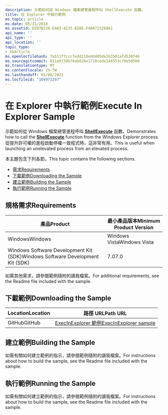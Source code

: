 ```yaml
---
description: 示範如何從 Windows 檔案總管進程呼叫 ShellExecute 函數。
title: 在 Explorer 中執行範例
ms.topic: article
ms.date: 05/31/2018
ms.assetid: D307B22A-E4A3-4215-B28E-F48A721260A1
api_name: ''
api_type: ''
api_location: ''
topic_type:
- kbArticle
ms.openlocfilehash: 7a511f7ccc7edd218edd405de163501afd530f46
ms.sourcegitcommit: 831e8f3db78ab820e1710cede244553c70e50500
ms.translationtype: MT
ms.contentlocale: zh-TW
ms.lasthandoff: 01/08/2021
ms.locfileid: "104973297"
---
```

# <a name="execute-in-explorer-sample"></a><span data-ttu-id="b24bc-103">在 Explorer 中執行範例</span><span class="sxs-lookup"><span data-stu-id="b24bc-103">Execute In Explorer Sample</span></span>

<span data-ttu-id="b24bc-104">示範如何從 Windows 檔案總管進程呼叫 [**ShellExecute**](/windows/desktop/api/Shellapi/nf-shellapi-shellexecutea) 函數。</span><span class="sxs-lookup"><span data-stu-id="b24bc-104">Demonstrates how to call the [**ShellExecute**](/windows/desktop/api/Shellapi/nf-shellapi-shellexecutea) function from the Windows Explorer process.</span></span> <span data-ttu-id="b24bc-105">從提升許可權的進程啟動停權一致程式時，這非常有用。</span><span class="sxs-lookup"><span data-stu-id="b24bc-105">This is useful when launching an unelevated process from an elevated process.</span></span>

<span data-ttu-id="b24bc-106">本主題包含下列各節。</span><span class="sxs-lookup"><span data-stu-id="b24bc-106">This topic contains the following sections.</span></span>

-   [<span data-ttu-id="b24bc-107">需求</span><span class="sxs-lookup"><span data-stu-id="b24bc-107">Requirements</span></span>](#requirements)
-   [<span data-ttu-id="b24bc-108">下載範例</span><span class="sxs-lookup"><span data-stu-id="b24bc-108">Downloading the Sample</span></span>](#downloading-the-sample)
-   [<span data-ttu-id="b24bc-109">建立範例</span><span class="sxs-lookup"><span data-stu-id="b24bc-109">Building the Sample</span></span>](#building-the-sample)
-   [<span data-ttu-id="b24bc-110">執行範例</span><span class="sxs-lookup"><span data-stu-id="b24bc-110">Running the Sample</span></span>](#running-the-sample)

## <a name="requirements"></a><span data-ttu-id="b24bc-111">規格需求</span><span class="sxs-lookup"><span data-stu-id="b24bc-111">Requirements</span></span>



| <span data-ttu-id="b24bc-112">產品</span><span class="sxs-lookup"><span data-stu-id="b24bc-112">Product</span></span>                                | <span data-ttu-id="b24bc-113">最小產品版本</span><span class="sxs-lookup"><span data-stu-id="b24bc-113">Minimum Product Version</span></span> |
|----------------------------------------|-------------------------|
| <span data-ttu-id="b24bc-114">Windows</span><span class="sxs-lookup"><span data-stu-id="b24bc-114">Windows</span></span>                                | <span data-ttu-id="b24bc-115">Windows Vista</span><span class="sxs-lookup"><span data-stu-id="b24bc-115">Windows Vista</span></span>           |
| <span data-ttu-id="b24bc-116">Windows Software Development Kit (SDK)</span><span class="sxs-lookup"><span data-stu-id="b24bc-116">Windows Software Development Kit (SDK)</span></span> | <span data-ttu-id="b24bc-117">7.0</span><span class="sxs-lookup"><span data-stu-id="b24bc-117">7.0</span></span>                     |



 

<span data-ttu-id="b24bc-118">如需其他需求，請參閱範例隨附的讀我檔案。</span><span class="sxs-lookup"><span data-stu-id="b24bc-118">For additional requirements, see the Readme file included with the sample.</span></span>

## <a name="downloading-the-sample"></a><span data-ttu-id="b24bc-119">下載範例</span><span class="sxs-lookup"><span data-stu-id="b24bc-119">Downloading the Sample</span></span>

| <span data-ttu-id="b24bc-120">Location</span><span class="sxs-lookup"><span data-stu-id="b24bc-120">Location</span></span>      | <span data-ttu-id="b24bc-121">路徑 URL</span><span class="sxs-lookup"><span data-stu-id="b24bc-121">Path URL</span></span>                                                                                             |
|---------------|------------------------------------------------------------------------------------------------------|
| <span data-ttu-id="b24bc-122">GitHub</span><span class="sxs-lookup"><span data-stu-id="b24bc-122">GitHub</span></span>  | [<span data-ttu-id="b24bc-123">ExecInExplorer 範例</span><span class="sxs-lookup"><span data-stu-id="b24bc-123">ExecInExplorer sample</span></span>](https://github.com/microsoft/Windows-classic-samples/tree/master/Samples/Win7Samples/winui/shell/appplatform/ExecInExplorer) |

## <a name="building-the-sample"></a><span data-ttu-id="b24bc-124">建立範例</span><span class="sxs-lookup"><span data-stu-id="b24bc-124">Building the Sample</span></span>

<span data-ttu-id="b24bc-125">如需有關如何建立範例的指示，請參閱範例隨附的讀我檔案。</span><span class="sxs-lookup"><span data-stu-id="b24bc-125">For instructions about how to build the sample, see the Readme file included with the sample.</span></span>

## <a name="running-the-sample"></a><span data-ttu-id="b24bc-126">執行範例</span><span class="sxs-lookup"><span data-stu-id="b24bc-126">Running the Sample</span></span>

<span data-ttu-id="b24bc-127">如需有關如何建立範例的指示，請參閱範例隨附的讀我檔案。</span><span class="sxs-lookup"><span data-stu-id="b24bc-127">For instructions about how to build the sample, see the Readme file included with the sample.</span></span>

 

 



